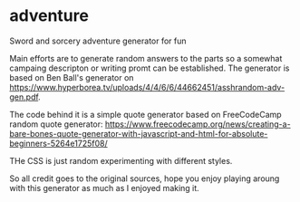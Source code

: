 # adventure
Sword and sorcery adventure generator for fun

Main efforts are to generate random answers to the parts so a somewhat campaing descripton or writing promt can be established.
The generator is based on Ben Ball's generator on https://www.hyperborea.tv/uploads/4/4/6/6/44662451/asshrandom-adv-gen.pdf.

The code behind it is a simple quote generator based on FreeCodeCamp random quote generator: https://www.freecodecamp.org/news/creating-a-bare-bones-quote-generator-with-javascript-and-html-for-absolute-beginners-5264e1725f08/

THe CSS is just random experimenting with different styles.

So all credit goes to the original sources, hope you enjoy playing aroung with this generator as much as I enjoyed making it.

